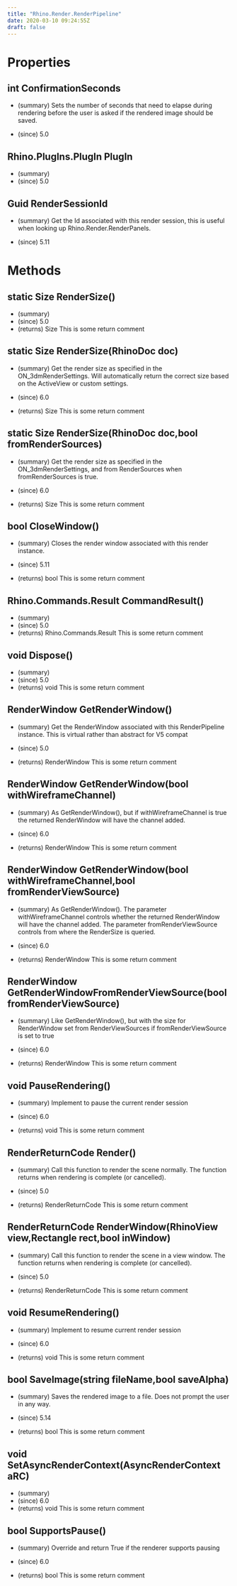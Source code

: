 ```yaml
---
title: "Rhino.Render.RenderPipeline"
date: 2020-03-10 09:24:55Z
draft: false
---
```


# Properties
## int ConfirmationSeconds
- (summary) 
     Sets the number of seconds that need to elapse during rendering before
     the user is asked if the rendered image should be saved.
     
- (since) 5.0
## Rhino.PlugIns.PlugIn PlugIn
- (summary) 
- (since) 5.0
## Guid RenderSessionId
- (summary) 
     Get the Id associated with this render session, this is useful when
     looking up Rhino.Render.RenderPanels.
     
- (since) 5.11
# Methods
## static Size RenderSize()
- (summary) 
- (since) 5.0
- (returns) Size This is some return comment
## static Size RenderSize(RhinoDoc doc)
- (summary) 
     Get the render size as specified in the ON_3dmRenderSettings. Will automatically return the correct size based on the ActiveView or custom settings.
     
- (since) 6.0
- (returns) Size This is some return comment
## static Size RenderSize(RhinoDoc doc,bool fromRenderSources)
- (summary) 
     Get the render size as specified in the ON_3dmRenderSettings, and from RenderSources when
     fromRenderSources is true.
     
- (since) 6.0
- (returns) Size This is some return comment
## bool CloseWindow()
- (summary) 
     Closes the render window associated with this render instance.
     
- (since) 5.11
- (returns) bool This is some return comment
## Rhino.Commands.Result CommandResult()
- (summary) 
- (since) 5.0
- (returns) Rhino.Commands.Result This is some return comment
## void Dispose()
- (summary) 
- (since) 5.0
- (returns) void This is some return comment
## RenderWindow GetRenderWindow()
- (summary) 
     Get the RenderWindow associated with this RenderPipeline instance.  This is virtual rather than abstract for V5 compat
     
- (since) 5.0
- (returns) RenderWindow This is some return comment
## RenderWindow GetRenderWindow(bool withWireframeChannel)
- (summary) 
     As GetRenderWindow(), but if withWireframeChannel is true
     the returned RenderWindow will have the channel added.
     
- (since) 6.0
- (returns) RenderWindow This is some return comment
## RenderWindow GetRenderWindow(bool withWireframeChannel,bool fromRenderViewSource)
- (summary) 
     As GetRenderWindow().
     The parameter withWireframeChannel controls whether
     the returned RenderWindow will have the channel added.
     The parameter fromRenderViewSource controls from where
     the RenderSize is queried.
     
- (since) 6.0
- (returns) RenderWindow This is some return comment
## RenderWindow GetRenderWindowFromRenderViewSource(bool fromRenderViewSource)
- (summary) 
     Like GetRenderWindow(), but with the size for RenderWindow
     set from RenderViewSources if fromRenderViewSource is set to true
     
- (since) 6.0
- (returns) RenderWindow This is some return comment
## void PauseRendering()
- (summary) 
     Implement to pause the current render session
     
- (since) 6.0
- (returns) void This is some return comment
## RenderReturnCode Render()
- (summary) 
     Call this function to render the scene normally. The function returns when rendering is complete (or cancelled).
     
- (since) 5.0
- (returns) RenderReturnCode This is some return comment
## RenderReturnCode RenderWindow(RhinoView view,Rectangle rect,bool inWindow)
- (summary) 
     Call this function to render the scene in a view window. The function returns when rendering is complete (or cancelled).
     
- (since) 5.0
- (returns) RenderReturnCode This is some return comment
## void ResumeRendering()
- (summary) 
     Implement to resume current render session
     
- (since) 6.0
- (returns) void This is some return comment
## bool SaveImage(string fileName,bool saveAlpha)
- (summary) 
     Saves the rendered image to a file. Does not prompt the user in any way.
     
- (since) 5.14
- (returns) bool This is some return comment
## void SetAsyncRenderContext(AsyncRenderContext aRC)
- (summary) 
- (since) 6.0
- (returns) void This is some return comment
## bool SupportsPause()
- (summary) 
     Override and return True if the renderer supports pausing
     
- (since) 6.0
- (returns) bool This is some return comment

